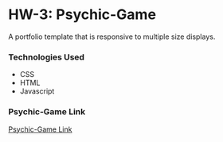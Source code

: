# HW-3: Psychic-Game

A portfolio template that is responsive to multiple size displays.

### Technologies Used
- CSS
- HTML
- Javascript

### Psychic-Game Link
[Psychic-Game Link](https://radhikabgupta.github.io/Psychic-Game/)
